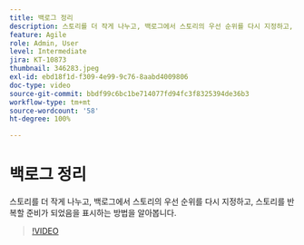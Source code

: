```yaml
---
title: 백로그 정리
description: 스토리를 더 작게 나누고, 백로그에서 스토리의 우선 순위를 다시 지정하고, 스토리를 반복할 준비가 되었음을 표시하는 방법을 알아봅니다.
feature: Agile
role: Admin, User
level: Intermediate
jira: KT-10873
thumbnail: 346283.jpeg
exl-id: ebd18f1d-f309-4e99-9c76-8aabd4009806
doc-type: video
source-git-commit: bbdf99c6bc1be714077fd94fc3f8325394de36b3
workflow-type: tm+mt
source-wordcount: '58'
ht-degree: 100%

---
```


# 백로그 정리

스토리를 더 작게 나누고, 백로그에서 스토리의 우선 순위를 다시 지정하고, 스토리를 반복할 준비가 되었음을 표시하는 방법을 알아봅니다.

>[!VIDEO](https://video.tv.adobe.com/v/3412188/?quality=12&learn=on&enablevpops=1&captions=kor)
